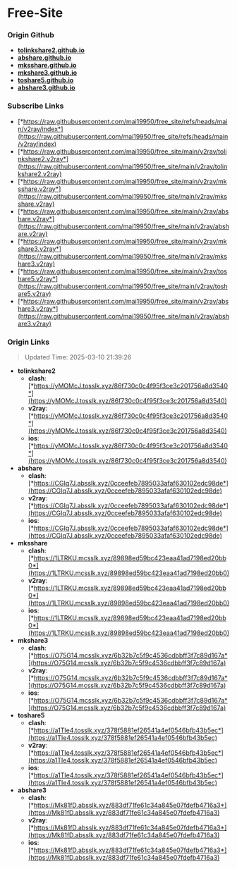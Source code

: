 # Free-Site

### Origin Github

- [**tolinkshare2.github.io**](https://github.com/tolinkshare2/tolinkshare2.github.io)
- [**abshare.github.io**](https://github.com/abshare/abshare.github.io)
- [**mksshare.github.io**](https://github.com/mksshare/mksshare.github.io)
- [**mkshare3.github.io**](https://github.com/mkshare3/mkshare3.github.io)
- [**toshare5.github.io**](https://github.com/toshare5/toshare5.github.io)
- [**abshare3.github.io**](https://github.com/abshare3/abshare3.github.io)

### Subscribe Links

- [*https://raw.githubusercontent.com/mai19950/free_site/refs/heads/main/v2ray/index*](https://raw.githubusercontent.com/mai19950/free_site/refs/heads/main/v2ray/index)
- [*https://raw.githubusercontent.com/mai19950/free_site/main/v2ray/tolinkshare2.v2ray*](https://raw.githubusercontent.com/mai19950/free_site/main/v2ray/tolinkshare2.v2ray)
- [*https://raw.githubusercontent.com/mai19950/free_site/main/v2ray/mksshare.v2ray*](https://raw.githubusercontent.com/mai19950/free_site/main/v2ray/mksshare.v2ray)
- [*https://raw.githubusercontent.com/mai19950/free_site/main/v2ray/abshare.v2ray*](https://raw.githubusercontent.com/mai19950/free_site/main/v2ray/abshare.v2ray)
- [*https://raw.githubusercontent.com/mai19950/free_site/main/v2ray/mkshare3.v2ray*](https://raw.githubusercontent.com/mai19950/free_site/main/v2ray/mkshare3.v2ray)
- [*https://raw.githubusercontent.com/mai19950/free_site/main/v2ray/toshare5.v2ray*](https://raw.githubusercontent.com/mai19950/free_site/main/v2ray/toshare5.v2ray)
- [*https://raw.githubusercontent.com/mai19950/free_site/main/v2ray/abshare3.v2ray*](https://raw.githubusercontent.com/mai19950/free_site/main/v2ray/abshare3.v2ray)

### Origin Links

> Updated Time: 2025-03-10 21:39:26

- **tolinkshare2**
  - **clash**: [*https://yMOMcJ.tosslk.xyz/86f730c0c4f95f3ce3c201756a8d3540*](https://yMOMcJ.tosslk.xyz/86f730c0c4f95f3ce3c201756a8d3540)
  - **v2ray**: [*https://yMOMcJ.tosslk.xyz/86f730c0c4f95f3ce3c201756a8d3540*](https://yMOMcJ.tosslk.xyz/86f730c0c4f95f3ce3c201756a8d3540)
  - **ios**: [*https://yMOMcJ.tosslk.xyz/86f730c0c4f95f3ce3c201756a8d3540*](https://yMOMcJ.tosslk.xyz/86f730c0c4f95f3ce3c201756a8d3540)
- **abshare**
  - **clash**: [*https://CGIq7J.absslk.xyz/0cceefeb7895033afaf630102edc98de*](https://CGIq7J.absslk.xyz/0cceefeb7895033afaf630102edc98de)
  - **v2ray**: [*https://CGIq7J.absslk.xyz/0cceefeb7895033afaf630102edc98de*](https://CGIq7J.absslk.xyz/0cceefeb7895033afaf630102edc98de)
  - **ios**: [*https://CGIq7J.absslk.xyz/0cceefeb7895033afaf630102edc98de*](https://CGIq7J.absslk.xyz/0cceefeb7895033afaf630102edc98de)
- **mksshare**
  - **clash**: [*https://1LTRKU.mcsslk.xyz/89898ed59bc423eaa41ad7198ed20bb0*](https://1LTRKU.mcsslk.xyz/89898ed59bc423eaa41ad7198ed20bb0)
  - **v2ray**: [*https://1LTRKU.mcsslk.xyz/89898ed59bc423eaa41ad7198ed20bb0*](https://1LTRKU.mcsslk.xyz/89898ed59bc423eaa41ad7198ed20bb0)
  - **ios**: [*https://1LTRKU.mcsslk.xyz/89898ed59bc423eaa41ad7198ed20bb0*](https://1LTRKU.mcsslk.xyz/89898ed59bc423eaa41ad7198ed20bb0)
- **mkshare3**
  - **clash**: [*https://O75G14.mcsslk.xyz/6b32b7c5f9c4536cdbbff3f7c89d167a*](https://O75G14.mcsslk.xyz/6b32b7c5f9c4536cdbbff3f7c89d167a)
  - **v2ray**: [*https://O75G14.mcsslk.xyz/6b32b7c5f9c4536cdbbff3f7c89d167a*](https://O75G14.mcsslk.xyz/6b32b7c5f9c4536cdbbff3f7c89d167a)
  - **ios**: [*https://O75G14.mcsslk.xyz/6b32b7c5f9c4536cdbbff3f7c89d167a*](https://O75G14.mcsslk.xyz/6b32b7c5f9c4536cdbbff3f7c89d167a)
- **toshare5**
  - **clash**: [*https://a1TIe4.tosslk.xyz/378f5881ef26541a4ef0546bfb43b5ec*](https://a1TIe4.tosslk.xyz/378f5881ef26541a4ef0546bfb43b5ec)
  - **v2ray**: [*https://a1TIe4.tosslk.xyz/378f5881ef26541a4ef0546bfb43b5ec*](https://a1TIe4.tosslk.xyz/378f5881ef26541a4ef0546bfb43b5ec)
  - **ios**: [*https://a1TIe4.tosslk.xyz/378f5881ef26541a4ef0546bfb43b5ec*](https://a1TIe4.tosslk.xyz/378f5881ef26541a4ef0546bfb43b5ec)
- **abshare3**
  - **clash**: [*https://Mk81fD.absslk.xyz/883df71fe61c34a845e07fdefb4716a3*](https://Mk81fD.absslk.xyz/883df71fe61c34a845e07fdefb4716a3)
  - **v2ray**: [*https://Mk81fD.absslk.xyz/883df71fe61c34a845e07fdefb4716a3*](https://Mk81fD.absslk.xyz/883df71fe61c34a845e07fdefb4716a3)
  - **ios**: [*https://Mk81fD.absslk.xyz/883df71fe61c34a845e07fdefb4716a3*](https://Mk81fD.absslk.xyz/883df71fe61c34a845e07fdefb4716a3)
